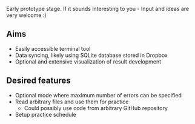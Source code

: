 Early prototype stage. If it sounds interesting to you -
Input and ideas are very welcome :)

## Aims

* Easily accessible terminal tool
* Data syncing, likely using SQLite database stored in Dropbox
* Optional and extensive visualization of result development

## Desired features

* Optional mode where maximum number of errors can be specified
* Read arbitrary files and use them for practice
    * Could possibly use code from arbitrary GitHub repository
* Setup practice schedule

